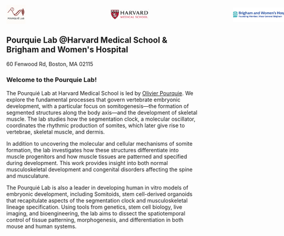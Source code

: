 <div style="display: flex; align-items: center; gap: 100px;">
  <img src="assets/images/icon.png" alt="Pourquie Lab" style="width:10%;">&nbsp;&nbsp;&nbsp;&nbsp;&nbsp;&nbsp;
  <img src="assets/images/framed_hms_logo.png" alt="HMS" style="width:20%;">&nbsp;&nbsp;&nbsp;&nbsp;&nbsp;&nbsp;
  <img src="assets/images/bwh.png" alt="BWH" style="width:30%;">
</div>


## Pourquie Lab @Harvard Medical School & Brigham and Women's Hospital 
60 Fenwood Rd, Boston, MA 02115

### Welcome to the Pourquie Lab!
The Pourquié Lab at Harvard Medical School is led by [Olivier Pourquie](https://www.hsci.harvard.edu/people/olivier-pourquie-phd). We explore the fundamental processes that govern vertebrate embryonic development, with a particular focus on somitogenesis—the formation of segmented structures along the body axis—and the development of skeletal muscle. The lab studies how the segmentation clock, a molecular oscillator, coordinates the rhythmic production of somites, which later give rise to vertebrae, skeletal muscle, and dermis.

In addition to uncovering the molecular and cellular mechanisms of somite formation, the lab investigates how these structures differentiate into muscle progenitors and how muscle tissues are patterned and specified during development. This work provides insight into both normal musculoskeletal development and congenital disorders affecting the spine and musculature.

The Pourquié Lab is also a leader in developing human in vitro models of embryonic development, including Somitoids, stem cell-derived organoids that recapitulate aspects of the segmentation clock and musculoskeletal lineage specification. Using tools from genetics, stem cell biology, live imaging, and bioengineering, the lab aims to dissect the spatiotemporal control of tissue patterning, morphogenesis, and differentiation in both mouse and human systems.


